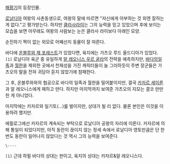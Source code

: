 [해황기](%ED%95%B4%ED%99%A9%EA%B8%B0.md)의 등장인물.

[로날디아](%EB%A1%9C%EB%82%A0%EB%94%94%EC%95%84.md) 여왕의 사촌동생으로, 여왕의 말에 따르면
"자신에게 아부하는 것 외엔 잘하는 게 없다."고 평가받는다. 하지만 [클라사라이](%ED%81%B4%EB%9D%BC%EC%82%AC%20%EB%9D%BC%EC%9D%B4.md)는 그의 능력을 믿고 있었으며 후에
보이는 모습을 보면 아무래도 여왕의 사람보는 눈은 클라사 라이보다 아래인 모양.

순진하기 짝이 없는 외모로 어째선지 동물이 잘 따른다.  

바다에 [온블루와 제 포레스트](%EC%98%A8%EB%B8%94%EB%A3%A8%EC%99%80%20%EC%A0%9C%20%ED%8F%AC%EB%A0%88%EC%8A%A4%ED%8A%B8.md)가 있었다면, 육지에는 가츠오 루드 올드디아가 있었다. `[1]` 로날디아 육군
중 유일하게 [알 레오니스 우르 굴라](%EC%95%8C%20%EB%A0%88%EC%98%A4%EB%8B%88%EC%8A%A4%20%EC%9A%B0%EB%A5%B4%20%EA%B5%B4%EB%9D%BC.md)의 전략을 예측하지만, [바다의일족](%EB%B0%94%EB%8B%A4%EC%9D%98%20%EC%9D%BC%EC%A1%B1.md)과
[월한](%EC%9B%94%ED%95%9C.md)을 제외한 곳에서 천재성을 가진 캐릭터들이 늘 그러하듯이 주변 장군들은 가츠오의 말을
전혀 귀담아 듣지 않았기에 참패한다.

그 후, 온블루와와의 협공으로 바다의 일족과 월한을 밀어붙이지만, 결국 [카자르 세이론](%EC%B9%B4%EC%9E%90%EB%A5%B4%20%EC%84%B8%EC%9D%B4%20%EB%A1%A0.md)과 알
레오니스에게 패하고 만다. 하지만 마지막까지 보여준 가츠오의 지모는 결코 만만한 게 아니었다.

마지막에는 카자르와 일기토(...)를 벌이지만, 상대가 될 리 없다. 물론 본인은 이것을 이용하려 했지만.  

에필로그에선 카자르의 계속되는 부탁으로 로날디아 공왕의 자리에 이른다. 카자르에 의해 통일이 되었다지만, 아직 동란이 끊이지 않는 정세
속에서 로날디아 영토만큼은 단 한 번도 동란이 일어나지 않았다는 것 역시 그의 능력을 보여준다.  

`\----`

`[1]` 근데 하필 바다의 상대는 판이고, 육지의 상대는 카자르&알 레오니스다.

